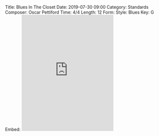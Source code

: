 Title: Blues In The Closet
Date: 2019-07-30 09:00
Category: Standards
Composer: Oscar Pettiford
Time: 4/4
Length: 12
Form:
Style: Blues
Key: G
Embed: <iframe src="https://open.spotify.com/embed/user/thatdavidmiller/playlist/5xsu4e3q2ZgLDY2q4GvcFz" width="300" height="380" frameborder="0" allowtransparency="true" allow="encrypted-media"></iframe>
